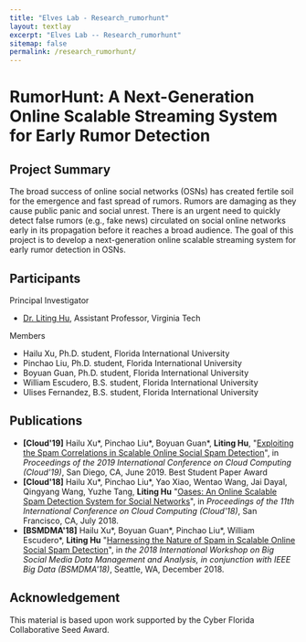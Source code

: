 ```yaml
---
title: "Elves Lab - Research_rumorhunt"
layout: textlay
excerpt: "Elves Lab -- Research_rumorhunt"
sitemap: false
permalink: /research_rumorhunt/
---
```


# RumorHunt: A Next-Generation Online Scalable Streaming System for Early Rumor Detection

## Project Summary

The broad success of online social networks (OSNs) has created fertile soil for the emergence and fast spread of rumors. Rumors are damaging as they cause public panic and social unrest. There is an urgent need to quickly detect false rumors (e.g., fake news) circulated on social online networks early in its propagation before it reaches a broad audience. The goal of this project is to develop a next-generation online scalable streaming system for early rumor detection in OSNs.

## Participants

Principal Investigator

- [Dr. Liting Hu](https://people.cs.vt.edu/~litinghu/), Assistant Professor, Virginia Tech

Members

- Hailu Xu, Ph.D. student, Florida International University
- Pinchao Liu, Ph.D. student, Florida International University
- Boyuan Guan, Ph.D. student, Florida International University
- William Escudero, B.S. student, Florida International University
- Ulises Fernandez, B.S. student, Florida International University

## Publications
- <b>[Cloud\'19]</b> Hailu Xu\*, Pinchao Liu\*, Boyuan Guan\*, **Liting Hu**, \"[Exploiting the Spam Correlations in Scalable Online Social Spam Detection](https://people.cs.vt.edu/~litinghu/doc/spamhunter.pdf)\", in <em>Proceedings of the 2019 International Conference on Cloud Computing (Cloud\'19)</em>, San Diego, CA, June 2019. Best Student Paper Award
- <b>[Cloud\'18]</b> Hailu Xu\*, Pinchao Liu\*, Yao Xiao, Wentao Wang, Jai Dayal, Qingyang Wang, Yuzhe Tang, **Liting Hu** \"[Oases: An Online Scalable Spam Detection System for Social Networks](https://people.cs.vt.edu/~litinghu/doc/oases.pdf)\", in <em>Proceedings of the 11th International Conference on Cloud Computing (Cloud\'18)</em>, San Francisco, CA, July 2018.
- <b>[BSMDMA\'18]</b> Hailu Xu\*, Boyuan Guan\*, Pinchao Liu\*, William Escudero\*, **Liting Hu** \"[Harnessing the Nature of Spam in Scalable Online Social Spam Detection](https://people.cs.vt.edu/~litinghu/doc/sifter.pdf)\", in <em>the 2018 International Workshop on Big Social Media Data Management and Analysis, in conjunction with IEEE Big Data (BSMDMA\'18)</em>, Seattle, WA, December 2018.

## Acknowledgement
This material is based upon work supported by the Cyber Florida Collaborative Seed Award. 
